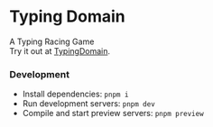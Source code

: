 # Typing Domain

A Typing Racing Game  
Try it out at [TypingDomain](https://typingdomain.jonasseifried.com/).

### Development

-   Install dependencies: `pnpm i`
-   Run development servers: `pnpm dev`
-   Compile and start preview servers: `pnpm preview`

